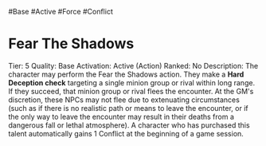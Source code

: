 #Base 
#Active 
#Force 
#Conflict 

# Fear The Shadows
Tier: 5
Quality: Base
Activation: Active (Action)
Ranked: No
Description: The character may perform the Fear the Shadows action. They make a **Hard Deception check** targeting a single minion group or rival within long range. If they succeed, that minion group or rival flees the encounter. At the GM's discretion, these NPCs may not flee due to extenuating circumstances (such as if there is no realistic path or means to leave the encounter, or if the only way to leave the encounter may result in their deaths from a dangerous fall or lethal atmosphere). A character who has purchased this talent automatically gains 1 Conflict at the beginning of a game session.
